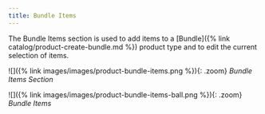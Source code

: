 ```yaml
---
title: Bundle Items
---
```


The Bundle Items section is used to add items to a [Bundle]({% link catalog/product-create-bundle.md %}) product type and to edit the current selection of items.

![]({% link images/images/product-bundle-items.png %}){: .zoom}
_Bundle Items Section_

![]({% link images/images/product-bundle-items-ball.png %}){: .zoom}
_Bundle Items_
